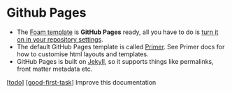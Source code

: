 # Github Pages

- The [Foam template](https://github.com/foambubble/foam-template) is **GitHub Pages** ready, all you have to do is [turn it on in your repository settings](https://guides.github.com/features/pages/).
- The default GitHub Pages template is called [Primer](https://github.com/pages-themes/primer). See Primer docs for how to customise html layouts and templates.
- GitHub Pages is built on [Jekyll](https://jekyllrb.com/), so it supports things like permalinks, front matter metadata etc.

[[todo]] [[good-first-task]] Improve this documentation

[//begin]: # "Autogenerated link references for markdown compatibility"
[todo]: todo.md "Todo"
[good-first-task]: good-first-task.md "Good First Task"
[//end]: # "Autogenerated link references"
